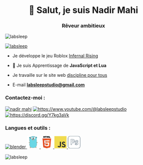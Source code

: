 <h1 align="center">👋 Salut, je suis Nadir Mahi</h1>
<h3 align="center">Rêveur ambitieux</h3>

<p align="left"> <img src="https://komarev.com/ghpvc/?username=labsleep&label=Profile%20views&color=0e75b6&style=flat" alt="labsleep" /> </p>

<p align="left"> <a href="https://github.com/ryo-ma/github-profile-trophy"><img src="https://github-profile-trophy.vercel.app/?username=labsleep" alt="labsleep" /></a> </p>

- Je développe le jeu Roblox [Infernal Rising](https://www.roblox.com/fr/users/4856828064/profile)

- 🌱 Je suis Apprentissage de **JavaScript et Lua**

- Je travaille sur le site web [discipline pour tous](https://github.com/LabSleep/Discipline-Selector-UI)

- E-mail **labsleepstudio@gmail.com**

<h3 align="left">Contactez-moi :</h3>
<p align="left">
<a href="https://linkedin.com/in/nadir mahi" target="blank"><img align="center" src="https://raw.githubusercontent.com/rahuldkjain/github-profile-readme-generator/master/src/images/icons/Social/linked-in-alt.svg" alt="nadir mahi" height="30" width="40" /></a>
<a href="https://www.youtube.com/c/https://www.youtube.com/@labsleepstudio" target="blank"><img align="center" src="https://raw.githubusercontent.com/rahuldkjain/github-profile-readme-generator/master/src/images/icons/Social/youtube.svg" alt="https://www.youtube.com/@labsleepstudio" height="30" width="40" /></a>
<a href="https://discord.gg/https://discord.gg/Y7kg3aVk" target="blank"><img align="center" src="https://raw.githubusercontent.com/rahuldkjain/github-profile-readme-generator/master/src/images/icons/Social/discord.svg" alt="https://discord.gg/Y7kg3aVk" height="30" width="40" /></a>
</p>

<h3 align="left">Langues et outils :</h3>
<p align="left"> <a href="https://www.blender.org/" target="_blank" rel="noreferrer"> <img src="https://download.blender.org/branding/community/blender_community_badge_white.svg" alt="blender" width="40" height="40"/> </a> <a href="https://golang.org" target="_blank" rel="noreferrer"> <img src="https://raw.githubusercontent.com/devicons/devicon/master/icons/go/go-original.svg" alt="go" width="40" height="40"/> </a> <a href="https://www.w3.org/html/" target="_blank" rel="noreferrer"> <img src="https://raw.githubusercontent.com/devicons/devicon/master/icons/html5/html5-original-wordmark.svg" alt="html5" width="40" height="40"/> </a> <a href="https://developer.mozilla.org/en-US/docs/Web/JavaScript" target="_blank" rel="noreferrer"> <img src="https://raw.githubusercontent.com/devicons/devicon/master/icons/javascript/javascript-original.svg" alt="javascript" width="40" height="40"/> </a> <a href="https://www.photoshop.com/en" target="_blank" rel="noreferrer"> <img src="https://raw.githubusercontent.com/devicons/devicon/master/icons/photoshop/photoshop-line.svg" alt="photoshop" width="40" height="40"/> </a> </p>

<p><img align="center" src="https://github-readme-stats.vercel.app/api/top-langs?username=labsleep&show_icons=true&locale=en&layout=compact" alt="labsleep" /></p>
